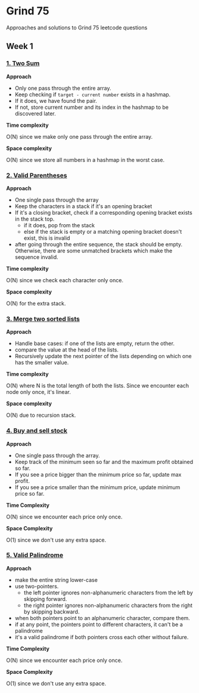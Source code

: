 # Grind 75
Approaches and solutions to Grind 75 leetcode questions

## Week 1


### [1. Two Sum](https://leetcode.com/problems/two-sum/)

**Approach**

- Only one pass through the entire array.
- Keep checking if `target - current number` exists in a hashmap.
- If it does, we have found the pair.
- If not, store current number and its index in the hashmap to be discovered later.

**Time complexity**

O(N) since we make only one pass through the entire array.

**Space complexity**

O(N) since we store all numbers in a hashmap in the worst case.

### [2. Valid Parentheses](https://leetcode.com/problems/valid-parentheses/)

**Approach**

- One single pass through the array
- Keep the characters in a stack if it's an opening bracket
- If it's a closing bracket, check if a corresponding opening bracket exists in the stack top.
    - if it does, pop from the stack
    - else if the stack is empty or a matching opening bracket doesn't exist, this is invalid
- after going through the entire sequence, the stack should be empty. Otherwise, there are some unmatched brackets which make the sequence invalid.

**Time complexity**

O(N) since we check each character only once.

**Space complexity**

O(N) for the extra stack.


### [3. Merge two sorted lists](https://leetcode.com/problems/merge-two-sorted-lists/)

**Approach**

- Handle base cases: if one of the lists are empty, return the other.
- compare the value at the head of the lists.
- Recursively update the next pointer of the lists depending on which one has the smaller value.

**Time complexity**

O(N) where N is the total length of both the lists. Since we encounter each node only once, it's linear.

**Space complexity**

O(N) due to recursion stack.

### [4. Buy and sell stock](https://leetcode.com/problems/best-time-to-buy-and-sell-stock/)

**Approach**

- One single pass through the array.
- Keep track of the minimum seen so far and the maximum profit obtained so far.
- If you see a price bigger than the minimum price so far, update max profit.
- If you see a price smaller than the minimum price, update minimum price so far.


**Time Complexity**

O(N) since we encounter each price only once.

**Space Complexity**

O(1) since we don't use any extra space.

### [5. Valid Palindrome](https://leetcode.com/problems/valid-palindrome/)

**Approach**

- make the entire string lower-case
- use two-pointers.
    - the left pointer ignores non-alphanumeric characters from the left by skipping forward.
    - the right pointer ignores non-alphanumeric characters from the right by skipping backward.
- when both pointers point to an alphanumeric character, compare them.
- if at any point, the pointers point to different characters, it can't be a palindrome
- it's a valid palindrome if both pointers cross each other without failure.

**Time Complexity**

O(N) since we encounter each price only once.

**Space Complexity**

O(1) since we don't use any extra space.